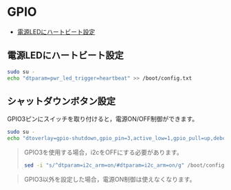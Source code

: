 # GPIO
- [電源LEDにハートビート設定](#heartbeat)

## <a id="heartbeat">電源LEDにハートビート設定</a>
```sh
sudo su -
echo "dtparam=pwr_led_trigger=heartbeat" >> /boot/config.txt
```

## <a id="shutdown">シャットダウンボタン設定</a>
GPIO3ピンにスイッチを取り付けると，電源ON/OFF制御ができます。
```sh
sudo su -
echo "dtoverlay=gpio-shutdown,gpio_pin=3,active_low=1,gpio_pull=up,debounce=1000" >> /boot/config.txt
```
> GPIO3を使用する場合，i2cをOFFにする必要があります。 <br>
> ```sh
> sed -i "s/^dtparam=i2c_arm=on/#dtparam=i2c_arm=on/g" /boot/config.txt
> ```

> GPIO3以外を設定した場合，電源ON制御は使えなくなります。
